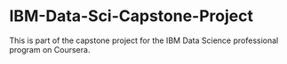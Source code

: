 # IBM-Data-Sci-Capstone-Project
This is part of the capstone project for the IBM Data Science professional program on Coursera. 
